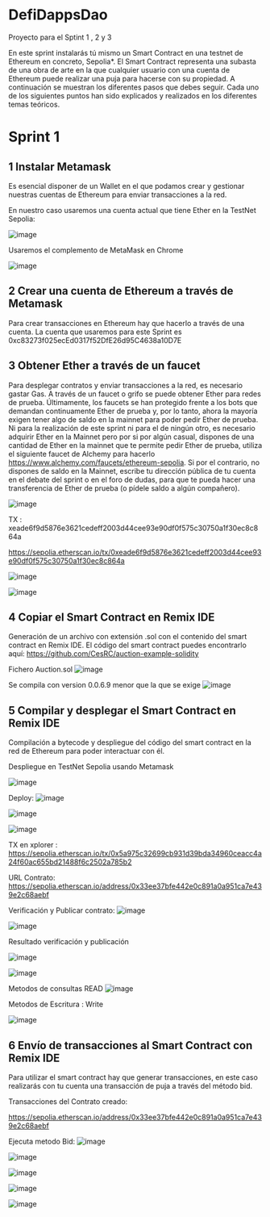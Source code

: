 # DefiDappsDao
Proyecto para el Sptint 1 , 2 y 3

En este sprint instalarás tú mismo un Smart Contract en una testnet de Ethereum en concreto, Sepolia*.  El Smart Contract representa una subasta de una obra de arte en la que cualquier usuario con una cuenta de Ethereum puede realizar una puja para hacerse con su propiedad. A continuación se muestran los diferentes pasos que debes seguir. Cada uno de los siguientes puntos han sido explicados y realizados en los diferentes temas teóricos.

# Sprint 1
## 1 Instalar Metamask

Es esencial disponer de un Wallet en el que podamos crear y gestionar nuestras cuentas de Ethereum para enviar transacciones a la red.

En nuestro caso usaremos una cuenta actual que tiene Ether en la TestNet Sepolia:

![image](https://github.com/richpob/DefiDappsDao/assets/133718913/c24c49e7-6a00-4650-993f-42a941d49254)

Usaremos el complemento de MetaMask en Chrome

![image](https://github.com/richpob/DefiDappsDao/assets/133718913/571fd9c0-0357-44c8-9619-48960efad656)


## 2 Crear una cuenta de Ethereum a través de Metamask

Para crear transacciones en Ethereum hay que hacerlo a través de una cuenta. La cuenta que usaremos para este Sprint es 0xc83273f025ecEd0317f52DfE26d95C4638a10D7E


## 3 Obtener Ether a través de un faucet

Para desplegar contratos y enviar transacciones a la red, es necesario gastar Gas. A través de un faucet o grifo se puede obtener Ether para redes de prueba. Últimamente, los faucets se han protegido frente a los bots que demandan continuamente Ether de prueba y, por lo tanto, ahora la mayoría exigen tener algo de saldo en la mainnet para poder pedir Ether de prueba. Ni para la realización de este sprint ni para el de ningún otro, es necesario adquirir Ether en la Mainnet pero por si por algún casual, dispones de una cantidad de Ether en la mainnet que te permite pedir Ether de prueba, utiliza el siguiente faucet de Alchemy para hacerlo https://www.alchemy.com/faucets/ethereum-sepolia. Si por el contrario, no dispones de saldo en la Mainnet, escribe tu dirección pública de tu cuenta en el debate del sprint o en el foro de dudas, para que te pueda hacer una transferencia de Ether de prueba (o pídele saldo a algún compañero).

![image](https://github.com/richpob/DefiDappsDao/assets/133718913/97c6422e-2ec3-44a2-b517-994d72f29232)

TX : xeade6f9d5876e3621cedeff2003d44cee93e90df0f575c30750a1f30ec8c864a

https://sepolia.etherscan.io/tx/0xeade6f9d5876e3621cedeff2003d44cee93e90df0f575c30750a1f30ec8c864a

![image](https://github.com/richpob/DefiDappsDao/assets/133718913/efc802e1-6f23-4755-ac90-18cbe0615c22)

![image](https://github.com/richpob/DefiDappsDao/assets/133718913/c14e3194-b37b-4381-92f1-137ecf52ab50)




## 4 Copiar el Smart Contract en Remix IDE

Generación de un archivo con extensión .sol con el contenido del smart contract en Remix IDE. El código del smart contract puedes encontrarlo aquí: https://github.com/CesRC/auction-example-solidity

Fichero Auction.sol
![image](https://github.com/richpob/DefiDappsDao/assets/133718913/b3582dc8-3b29-45de-973a-fcdf89213b42)


Se compila con version 0.0.6.9 menor que la que se exige
![image](https://github.com/richpob/DefiDappsDao/assets/133718913/2349b978-d1e8-446f-bc01-3431d2477390)




## 5 Compilar y desplegar el Smart Contract en Remix IDE

Compilación a bytecode y despliegue del código del smart contract en la red de Ethereum para poder interactuar con él.

Despliegue en TestNet Sepolia usando Metamask

![image](https://github.com/richpob/DefiDappsDao/assets/133718913/a1ee962c-85e6-4fd0-875a-b6f919e1584c)

Deploy:
![image](https://github.com/richpob/DefiDappsDao/assets/133718913/5a5a8871-d34a-4142-88fd-937469d54b4c)

![image](https://github.com/richpob/DefiDappsDao/assets/133718913/abe1dd29-19f6-4ec5-9426-f97a2d222df6)

![image](https://github.com/richpob/DefiDappsDao/assets/133718913/4dac4faa-9533-4fdf-bdaa-51c1fdd2ab32)

TX en xplorer :
https://sepolia.etherscan.io/tx/0x5a975c32699cb931d39bda34960ceacc4a24f60ac655bd21488f6c2502a785b2

URL Contrato: 
https://sepolia.etherscan.io/address/0x33ee37bfe442e0c891a0a951ca7e439e2c68aebf

Verificación y Publicar contrato:
![image](https://github.com/richpob/DefiDappsDao/assets/133718913/d82be0d3-3130-44b1-8619-ce7ba508ac61)

![image](https://github.com/richpob/DefiDappsDao/assets/133718913/fc15dbd2-bfe0-4153-841d-ad8e804f394d)

Resultado verificación y publicación

![image](https://github.com/richpob/DefiDappsDao/assets/133718913/7348cb64-d076-4c82-b26f-7ecb5ff4a03f)

![image](https://github.com/richpob/DefiDappsDao/assets/133718913/871efb62-d65f-46c9-a300-11f13872deaf)

Metodos de consultas READ
![image](https://github.com/richpob/DefiDappsDao/assets/133718913/5c87ed59-59e0-404b-a0d4-8d8adf6ed7ef)


Metodos de Escritura : Write

![image](https://github.com/richpob/DefiDappsDao/assets/133718913/4553808f-4ace-471f-a696-a640cd18dd09)





## 6 Envío de transacciones al Smart Contract con Remix IDE

Para utilizar el smart contract hay que generar transacciones, en este caso realizarás con tu cuenta una transacción de puja a través del método bid.

Transacciones del Contrato creado:

https://sepolia.etherscan.io/address/0x33ee37bfe442e0c891a0a951ca7e439e2c68aebf

Ejecuta metodo Bid:
![image](https://github.com/richpob/DefiDappsDao/assets/133718913/5b280809-1dd8-4e6e-b9cf-2437ef4fb78c)

![image](https://github.com/richpob/DefiDappsDao/assets/133718913/2eb080e1-c044-43f8-9884-41ea0912bcf6)


![image](https://github.com/richpob/DefiDappsDao/assets/133718913/9145030c-fdde-4fa5-aaf7-837356a5c9e5)

![image](https://github.com/richpob/DefiDappsDao/assets/133718913/260d5d93-63cd-4ce7-9953-cf70823fb467)


![image](https://github.com/richpob/DefiDappsDao/assets/133718913/1521aceb-7763-4deb-b51b-1f7dee1eb43d)

